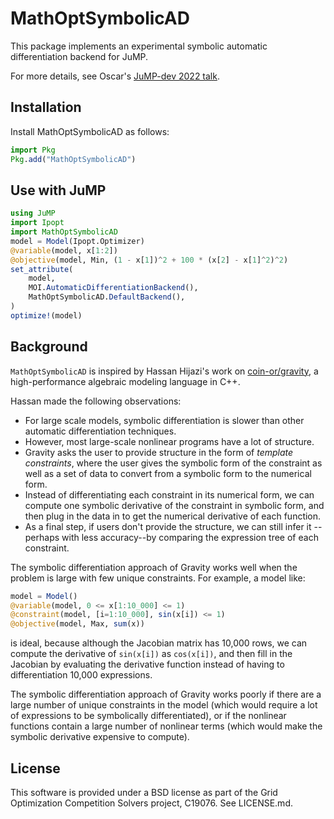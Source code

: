 # MathOptSymbolicAD

This package implements an experimental symbolic automatic differentiation
backend for JuMP.

For more details, see Oscar's [JuMP-dev 2022 talk](https://www.youtube.com/watch?v=d_X3gj3Iz-k).

## Installation

Install MathOptSymbolicAD as follows:
```julia
import Pkg
Pkg.add("MathOptSymbolicAD")
```

## Use with JuMP

```julia
using JuMP
import Ipopt
import MathOptSymbolicAD
model = Model(Ipopt.Optimizer)
@variable(model, x[1:2])
@objective(model, Min, (1 - x[1])^2 + 100 * (x[2] - x[1]^2)^2)
set_attribute(
    model,
    MOI.AutomaticDifferentiationBackend(),
    MathOptSymbolicAD.DefaultBackend(),
)
optimize!(model)
```

## Background

`MathOptSymbolicAD` is inspired by Hassan Hijazi's work on
[coin-or/gravity](https://github.com/coin-or/Gravity), a high-performance
algebraic modeling language in C++.

Hassan made the following observations:

 * For large scale models, symbolic differentiation is slower than other
   automatic differentiation techniques.
 * However, most large-scale nonlinear programs have a lot of structure.
 * Gravity asks the user to provide structure in the form of
   _template constraints_, where the user gives the symbolic form of the
   constraint as well as a set of data to convert from a symbolic form to the
   numerical form.
 * Instead of differentiating each constraint in its numerical form, we can
   compute one symbolic derivative of the constraint in symbolic form, and then
   plug in the data in to get the numerical derivative of each function.
 * As a final step, if users don't provide the structure, we can still infer it
   --perhaps with less accuracy--by comparing the expression tree of each
   constraint.

The symbolic differentiation approach of Gravity works well when the problem is
large with few unique constraints. For example, a model like:
```julia
model = Model()
@variable(model, 0 <= x[1:10_000] <= 1)
@constraint(model, [i=1:10_000], sin(x[i]) <= 1)
@objective(model, Max, sum(x))
```
is ideal, because although the Jacobian matrix has 10,000 rows, we can compute
the derivative of `sin(x[i])` as `cos(x[i])`, and then fill in the Jacobian by
evaluating the derivative function instead of having to differentiation 10,000
expressions.

The symbolic differentiation approach of Gravity works poorly if there are a
large number of unique constraints in the model (which would require a lot of
expressions to be symbolically differentiated), or if the nonlinear functions
contain a large number of nonlinear terms (which would make the symbolic
derivative expensive to compute).

## License

This software is provided under a BSD license as part of the Grid Optimization
Competition Solvers project, C19076. See LICENSE.md.
